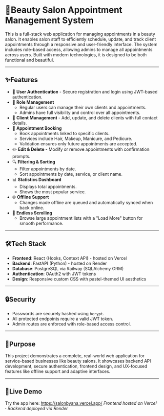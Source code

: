 # 💄Beauty Salon Appointment Management System

This is a full-stack web application for managing appointments in a beauty salon. It enables salon staff to efficiently schedule, update, and track client appointments through a responsive and user-friendly interface. The system includes role-based access, allowing admins to manage all appointments across users. Built with modern technologies, it is designed to be both functional and beautiful.

---

## ✨Features

- 🔐 **User Authentication** - Secure registration and login using JWT-based authentication.
- 👥 **Role Management**
  - Regular users can manage their own clients and appointments.
  - Admins have full visibility and control over all appointments.
- 📇 **Client Management** - Add, update, and delete clients with full contact details.
- 📅 **Appointment Booking**
  - Book appointments linked to specific clients.
  - Services include Hair, Makeup, Manicure, and Pedicure.
  - Validation ensures only future appointments are accepted.
- ✏️ **Edit & Delete** - Modify or remove appointments with confirmation prompts.
- 🔍 **Filtering & Sorting**
  - Filter appointments by date.
  - Sort appointments by date, service, or client name.
- 📊 **Statistics Dashboard**
  - Displays total appointments.
  - Shows the most popular service.
- 🌐 **Offline Support**
  - Changes made offline are queued and automatically synced when back online.
- 🔁 **Endless Scrolling**
  - Browse large appointment lists with a "Load More" button for smooth performance.

---

## 🛠️Tech Stack

- **Frontend**: React (Hooks, Context API) - hosted on Vercel
- **Backend**: FastAPI (Python) - hosted on Render
- **Database**: PostgreSQL via Railway (SQLAlchemy ORM)
- **Authentication**: OAuth2 with JWT tokens
- **Design**: Responsive custom CSS with pastel-themed UI aesthetics

---

## 🔒Security

- Passwords are securely hashed using `bcrypt`.
- All protected endpoints require a valid JWT token.
- Admin routes are enforced with role-based access control.

---

## 🎯Purpose

This project demonstrates a complete, real-world web application for service-based businesses like beauty salons. It showcases backend API development, secure authentication, frontend design, and UX-focused features like offline support and adaptive interfaces.

---

## 🚀Live Demo

Try the app here:
https://salonbyana.vercel.app/
*Frontend hosted on Vercel · Backend deployed via Render*
